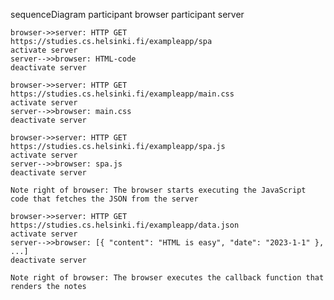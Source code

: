 sequenceDiagram
participant browser
participant server

    browser->>server: HTTP GET https://studies.cs.helsinki.fi/exampleapp/spa
    activate server
    server-->>browser: HTML-code
    deactivate server

    browser->>server: HTTP GET https://studies.cs.helsinki.fi/exampleapp/main.css
    activate server
    server-->>browser: main.css
    deactivate server

    browser->>server: HTTP GET https://studies.cs.helsinki.fi/exampleapp/spa.js
    activate server
    server-->>browser: spa.js
    deactivate server

    Note right of browser: The browser starts executing the JavaScript code that fetches the JSON from the server

    browser->>server: HTTP GET https://studies.cs.helsinki.fi/exampleapp/data.json
    activate server
    server-->>browser: [{ "content": "HTML is easy", "date": "2023-1-1" }, ...]
    deactivate server

    Note right of browser: The browser executes the callback function that renders the notes
